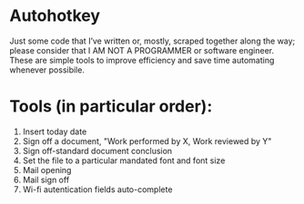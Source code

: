 # Autohotkey
Just some code that I’ve written or, mostly, scraped together along the way; please consider that I AM NOT A PROGRAMMER or software engineer. These are simple tools to improve efficiency and save time automating whenever possibile.

# Tools (in particular order):
1. Insert today date
2. Sign off a document, "Work performed by X, Work reviewed by Y"
3. Sign off-standard document conclusion
4. Set the file to a particular mandated font and font size
5. Mail opening
6. Mail sign off
7. Wi-fi autentication fields auto-complete

